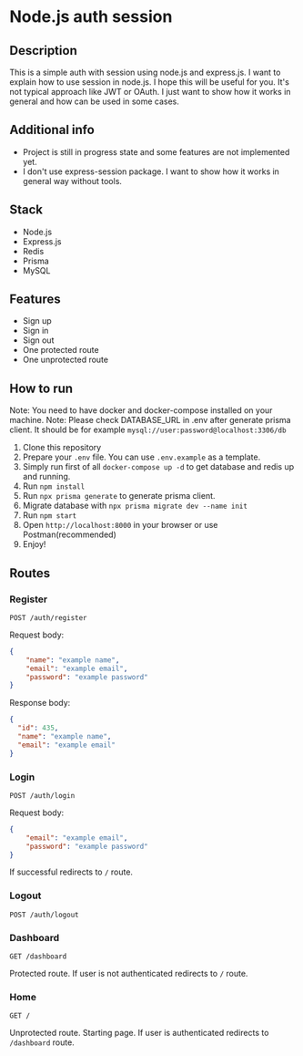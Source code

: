 # Node.js auth session 

## Description
This is a simple auth with session using node.js and express.js. I want to explain how to use session in node.js. I hope this will be useful for you.
It's not typical approach like JWT or OAuth. I just want to show how it works in general and how can be used in some cases.

## Additional info
- Project is still in progress state and some features are not implemented yet.
- I don't use express-session package. I want to show how it works in general way without tools.

## Stack
- Node.js
- Express.js
- Redis
- Prisma
- MySQL

## Features
- Sign up
- Sign in
- Sign out
- One protected route
- One unprotected route

## How to run

Note: You need to have docker and docker-compose installed on your machine.
Note: Please check DATABASE_URL in .env after generate prisma client. It should be for example `mysql://user:password@localhost:3306/db`

1. Clone this repository
2. Prepare your `.env` file. You can use `.env.example` as a template.
3. Simply run first of all `docker-compose up -d` to get database and redis up and running.
4. Run `npm install`
5. Run `npx prisma generate` to generate prisma client.
6. Migrate database with `npx prisma migrate dev --name init`
7. Run `npm start`
8. Open `http://localhost:8000` in your browser or use Postman(recommended)
9. Enjoy!

## Routes

### Register
`POST /auth/register`

Request body:
```json
{
    "name": "example name",
    "email": "example email",
    "password": "example password"
}
```

Response body:
```json
{
  "id": 435,
  "name": "example name",
  "email": "example email"
}
```

### Login
`POST /auth/login`

Request body:
```json
{
    "email": "example email",
    "password": "example password"
}
```

If successful redirects to `/` route.

### Logout
`POST /auth/logout`

### Dashboard
`GET /dashboard`

Protected route. If user is not authenticated redirects to `/` route.

### Home
`GET /`

Unprotected route. Starting page. If user is authenticated redirects to `/dashboard` route.

